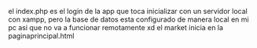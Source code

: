  el index.php  es el login de la app que toca inicializar con un servidor local con xampp, pero la base de datos esta configurado de manera local en mi pc asi que no va a funcionar remotamente xd
 el market inicia en la paginaprincipal.html
